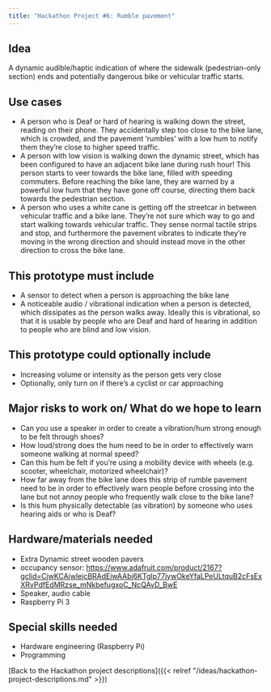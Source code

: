 ```yaml
---
title: "Hackathon Project #6: Rumble pavement"
---
```


## Idea

A dynamic audible/haptic indication of where the sidewalk (pedestrian-only section) ends and potentially dangerous bike or vehicular traffic starts.

## Use cases

- A person who is Deaf or hard of hearing is walking down the street, reading on their phone. They accidentally step too close to the bike lane, which is crowded, and the pavement ‘rumbles’ with a low hum to notify them they’re close to higher speed traffic.
- A person with low vision is walking down the dynamic street, which has been configured to have an adjacent bike lane during rush hour! This person starts to veer towards the bike lane, filled with speeding commuters. Before reaching the bike lane, they are warned by a powerful low hum that they have gone off course, directing them back towards the pedestrian section.
- A person who uses a white cane is getting off the streetcar in between vehicular traffic and a bike lane. They’re not sure which way to go and start walking towards vehicular traffic. They sense normal tactile strips and stop, and furthermore the pavement vibrates to indicate they’re moving in the wrong direction and should instead move in the other direction to cross the bike lane.

## This prototype must include

- A sensor to detect when a person is approaching the bike lane
- A noticeable audio / vibrational indication when a person is detected, which dissipates as the person walks away. Ideally this is vibrational, so that it is usable by people who are Deaf and hard of hearing in addition to people who are blind and low vision.

## This prototype could optionally include

- Increasing volume or intensity as the person gets very close
- Optionally, only turn on if there’s a cyclist or car approaching

## Major risks to work on/ What do we hope to learn

- Can you use a speaker in order to create a vibration/hum strong enough to be felt through shoes?
- How loud/strong does the hum need to be in order to effectively warn someone walking at normal speed?
- Can this hum be felt if you’re using a mobility device with wheels (e.g. scooter, wheelchair, motorized wheelchair)?
- How far away from the bike lane does this strip of rumble pavement need to be in order to effectively warn people before crossing into the lane but not annoy people who frequently walk close to the bike lane?
- Is this hum physically detectable (as vibration) by someone who uses hearing aids or who is Deaf?

## Hardware/materials needed

- Extra Dynamic street wooden pavers
- occupancy sensor: https://www.adafruit.com/product/2167?gclid=CjwKCAjwlejcBRAdEiwAAbj6KTgIp77jywOkeYfaLPeULtquB2cFsExXRvPdfEdMRzse_mNkbefugxoC_NcQAvD_BwE
- Speaker, audio cable
- Raspberry Pi 3

## Special skills needed

- Hardware engineering (Raspberry Pi)
- Programming

[Back to the Hackathon project descriptions]({{< relref "/ideas/hackathon-project-descriptions.md" >}})

